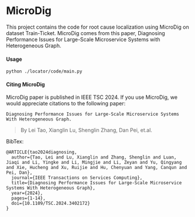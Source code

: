 # MicroDig

This project contains the code for root cause localization using MicroDig on dataset Train-Ticket. MicroDig comes from this paper, Diagnosing Performance Issues for Large-Scale Microservice Systems with Heterogeneous Graph.

#### Usage

`python ./locator/code/main.py`

#### Citing MicroDig
MicroDig paper is published in IEEE TSC 2024. If you use MicroDig, we would appreciate citations to the following paper:

```Diagnosing Performance Issues for Large-Scale Microservice Systems With Heterogeneous Graph.```

>By Lei Tao, Xianglin Lu, Shenglin Zhang, Dan Pei, et.al.

BibTex:

```
@ARTICLE{tao2024diagnosing,
  author={Tao, Lei and Lu, Xianglin and Zhang, Shenglin and Luan, Jiaqi and Li, Yingke and Li, Mingjie and Li, Zeyan and Yu, Qingyang and Xie, Hucheng and Xu, Ruijie and Hu, Chenyuan and Yang, Canqun and Pei, Dan},
  journal={IEEE Transactions on Services Computing}, 
  title={Diagnosing Performance Issues for Large-Scale Microservice Systems With Heterogeneous Graph}, 
  year={2024},
  pages={1-14},
  doi={10.1109/TSC.2024.3402172}
}
```

